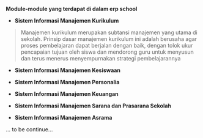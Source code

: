 **Module-module yang terdapat di dalam erp school**

  * **Sistem Informasi Manajemen Kurikulum**

> Manajemen kurikulum merupakan subtansi manajemen yang utama di sekolah. Prinsip dasar manajemen kurikulum ini adalah berusaha  agar proses pembelajaran dapat berjalan dengan baik, dengan tolok ukur pencapaian tujuan oleh siswa dan mendorong guru untuk menyusun dan terus menerus menyempurnakan strategi pembelajarannya

  * **Sistem Informasi Manajemen Kesiswaan**

  * **Sistem Informasi Manajemen Personalia**

  * **Sistem Informasi Manajemen Keuangan**

  * **Sistem Informasi Manajemen Sarana dan Prasarana Sekolah**

  * **Sistem Informasi Manajemen Asrama**

... to be continue...